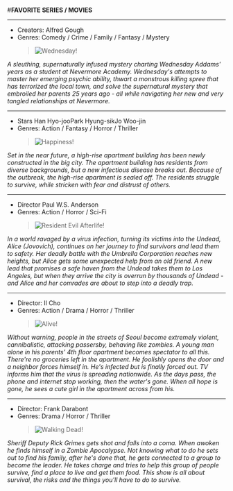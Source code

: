 #**FAVORITE SERIES / MOVIES**
________________________________________________________________________________________________________________________________________________________________
- Creators: Alfred Gough
- Genres: Comedy / Crime / Family / Fantasy / Mystery
     > ![Wednesday!](https://hollywoodlife.com/wp-content/uploads/2022/08/wednesday-movie-poster-embed.jpg)

*A sleuthing, supernaturally infused mystery charting Wednesday Addams' years as a student at Nevermore Academy. Wednesday's attempts to master her emerging psychic ability, thwart a monstrous killing spree that has terrorized the local town, and solve the supernatural mystery that embroiled her parents 25 years ago - all while navigating her new and very tangled relationships at Nevermore.*
________________________________________________________________________________________________________________________________________________________________
- Stars Han Hyo-jooPark Hyung-sikJo Woo-jin
- Genres: Action / Fantasy / Horror / Thriller
     > ![Happiness!](https://www.anime-internet.com/content/images/size/w2000/2021/12/happiness.jpg)

*Set in the near future, a high-rise apartment building has been newly constructed in the big city. The apartment building has residents from diverse backgrounds, but a new infectious disease breaks out. Because of the outbreak, the high-rise apartment is sealed off. The residents struggle to survive, while stricken with fear and distrust of others.*
________________________________________________________________________________________________________________________________________________________________
- Director Paul W.S. Anderson
- Genres: Action / Horror / Sci-Fi
     > ![Resident Evil Afterlife!](http://seat42f.com/images/stories/Movies/Posters/resident-evil-afterlife.jpg)

*In a world ravaged by a virus infection, turning its victims into the Undead, Alice (Jovovich), continues on her journey to find survivors and lead them to safety. Her deadly battle with the Umbrella Corporation reaches new heights, but Alice gets some unexpected help from an old friend. A new lead that promises a safe haven from the Undead takes them to Los Angeles, but when they arrive the city is overrun by thousands of Undead - and Alice and her comrades are about to step into a deadly trap.*
________________________________________________________________________________________________________________________________________________________________
- Director: Il Cho
- Genres: Action / Drama / Horror / Thriller
     > ![Alive!](https://occ-0-1722-1723.1.nflxso.net/dnm/api/v6/X194eJsgWBDE2aQbaNdmCXGUP-Y/AAAABe_6vxcfEdKeaE5lWi84qbfbvTvdOI5qtA6QFskFihVgYdAmMcjKl4O52ifUIuP-IRyFMnESi-PBTHpZ437AyrnE2n35WJMo-VUwtHpSgbaMS5vfN65vkkN85LeyJg.jpg?r=182.jpg)

*Without warning, people in the streets of Seoul become extremely violent, cannibalistic, attacking passersby, behaving like zombies. A young man alone in his parents' 4th floor apartment becomes spectator to all this. There're no groceries left in the apartment. He foolishly opens the door and a neighbor forces himself in. He's infected but is finally forced out. TV informs him that the virus is spreading nationwide. As the days pass, the phone and internet stop working, then the water's gone. When all hope is gone, he sees a cute girl in the apartment across from his.*
________________________________________________________________________________________________________________________________________________________________
- Director: Frank Darabont
- Genres: Drama / Horror / Thriller
   > ![Walking Dead!](https://is3-ssl.mzstatic.com/image/thumb/Music3/v4/b5/03/39/b5033999-d016-0010-8e2c-921634f30a72/source/3000x3000sr.jpg)

*Sheriff Deputy Rick Grimes gets shot and falls into a coma. When awoken he finds himself in a Zombie Apocalypse. Not knowing what to do he sets out to find his family, after he's done that, he gets connected to a group to become the leader. He takes charge and tries to help this group of people survive, find a place to live and get them food. This show is all about survival, the risks and the things you'll have to do to survive.*
